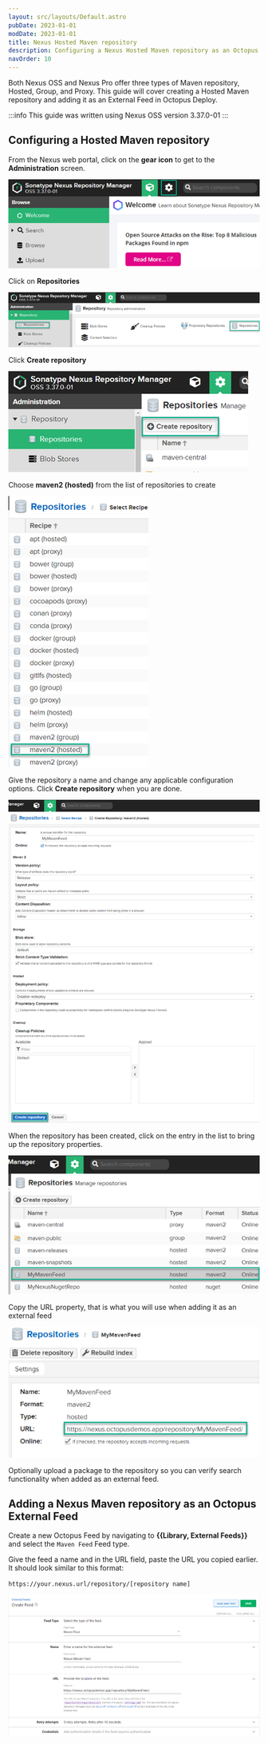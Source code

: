 ```yaml
---
layout: src/layouts/Default.astro
pubDate: 2023-01-01
modDate: 2023-01-01
title: Nexus Hosted Maven repository
description: Configuring a Nexus Hosted Maven repository as an Octopus feed.
navOrder: 10
---
```

Both Nexus OSS and Nexus Pro offer three types of Maven repository, Hosted, Group, and Proxy.  This guide will cover creating a Hosted Maven repository and adding it as an External Feed in Octopus Deploy.

:::info
This guide was written using Nexus OSS version 3.37.0-01
:::


## Configuring a Hosted Maven repository

From the Nexus web portal, click on the **gear icon** to get to the **Administration** screen.

![Administration gear Icon](/docs/packaging-applications/package-repositories/guides/images/nexus-nuget-administration.png)

Click on **Repositories**

![Repositories](/docs/packaging-applications/package-repositories/guides/images/nexus-repositories.png)

Click **Create repository**

![Create repository](/docs/packaging-applications/package-repositories/guides/images/nexus-create-repository.png)

Choose **maven2 (hosted)** from the list of repositories to create

![Maven (hosted)](/docs/packaging-applications/package-repositories/guides/maven-repositories/images/nexus-maven-repository.png)

Give the repository a name and change any applicable configuration options.  Click **Create repository** when you are done.

![Create repository](/docs/packaging-applications/package-repositories/guides/maven-repositories/images/nexus-create-maven-repository.png)

When the repository has been created, click on the entry in the list to bring up the repository properties.

![MyNexusMavenRepo](/docs/packaging-applications/package-repositories/guides/maven-repositories/images/nexus-mynexusmavenrepo.png)

Copy the URL property, that is what you will use when adding it as an external feed

![Repository URL](/docs/packaging-applications/package-repositories/guides/maven-repositories/images/nexus-maven-url.png)

Optionally upload a package to the repository so you can verify search functionality when added as an external feed.

## Adding a Nexus Maven repository as an Octopus External Feed
Create a new Octopus Feed by navigating to **{{Library, External Feeds}}** and select the `Maven Feed` Feed type. 

Give the feed a name and in the URL field, paste the URL you copied earlier.  It should look similar to this format:

`https://your.nexus.url/repository/[repository name]`

![Nexus NuGet feed](/docs/packaging-applications/package-repositories/guides/maven-repositories/images/nexus-maven-feed.png)